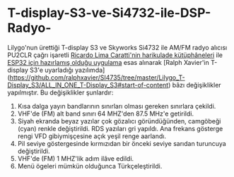 # T-display-S3-ve-Si4732-ile-DSP-Radyo-
Lilygo'nun ürettiği T-display S3 ve Skyworks Si4732 ile AM/FM radyo alıcısı
PU2CLR çağrı işaretli [Ricardo Lima Caratti'nin harikulade kütüphâneleri](https://github.com/pu2clr/SI4735/) ile [ESP32 için hazırlamış olduğu uygulama](https://github.com/pu2clr/SI4735/tree/master/examples/SI47XX_06_ESP32/OLED_ALL_IN_ONE) esas alınarak [Ralph Xavier'in T-display S3'e uyarladığı yazılımda] (https://github.com/ralphxavier/SI4735/tree/master/Lilygo_T-Display_S3/ALL_IN_ONE_T-Display_S3#start-of-content) bâzı değişiklikler yapılmıştır.
Bu değişiklikler şunlardır:
 1) Kısa dalga yayın bandlarının sınırları olması gereken sınırlara çekildi.
  2) VHF'de (FM) alt band sınırı 64 MHZ'den 87.5 MHz'e getirildi.
  3) Siyah ekranda beyaz yazılar çok gözalıcı göründüğünden, camgöbeği (cyan)
     renkle değiştirildi. RDS yazıları gri yapıldı. Ana frekans gösterge rengi VFD 
     gibiymişçesine açık yeşil renge aarlandı.
  4) Pil seviye göstergesinde kırmızıdan bir önceki seviye sarıdan turuncuya değiştirildi.
  5) VHF'de (FM) 1 MHZ'lik adım ilâve edildi.
  6) Menü ögeleri mümkün olduğunca Türkçeleştirildi.
